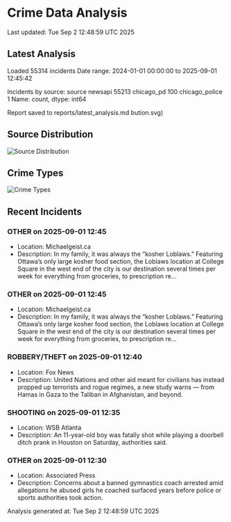 # Crime Data Analysis
Last updated: Tue Sep  2 12:48:59 UTC 2025

## Latest Analysis

Loaded 55314 incidents
Date range: 2024-01-01 00:00:00 to 2025-09-01 12:45:42

Incidents by source:
source
newsapi           55213
chicago_pd          100
chicago_police        1
Name: count, dtype: int64

Report saved to reports/latest_analysis.md
bution.svg)

## Source Distribution
![Source Distribution](images/source_distribution.svg)

## Crime Types
![Crime Types](images/crime_types.svg)

## Recent Incidents

### OTHER on 2025-09-01 12:45
- Location: Michaelgeist.ca
- Description: In my family, it was always the “kosher Loblaws.” Featuring Ottawa’s only large kosher food section, the Loblaws location at College Square in the west end of the city is our destination several times per week for everything from groceries, to prescription re…


### OTHER on 2025-09-01 12:45
- Location: Michaelgeist.ca
- Description: In my family, it was always the “kosher Loblaws.” Featuring Ottawa’s only large kosher food section, the Loblaws location at College Square in the west end of the city is our destination several times per week for everything from groceries, to prescription re…


### ROBBERY/THEFT on 2025-09-01 12:40
- Location: Fox News
- Description: United Nations and other aid meant for civilians has instead propped up terrorists and rogue regimes, a new study warns — from Hamas in Gaza to the Taliban in Afghanistan, and beyond.


### SHOOTING on 2025-09-01 12:35
- Location: WSB Atlanta
- Description: An 11-year-old boy was fatally shot while playing a doorbell ditch prank in Houston on Saturday, authorities said.


### OTHER on 2025-09-01 12:30
- Location: Associated Press
- Description: Concerns about a banned gymnastics coach arrested amid allegations he abused girls he coached surfaced years before police or sports authorities took action.

Analysis generated at: Tue Sep  2 12:48:59 UTC 2025
